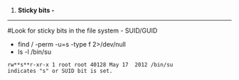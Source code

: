 1) **Sticky bits -**
------------------------


#Look for sticky bits in the file system - SUID/GUID
   - find / -perm -u=s -type f 2>/dev/null
   - ls -l /bin/su
   
    rw**s**r-xr-x 1 root root 40128 May 17  2012 /bin/su
    indicates "s" or SUID bit is set.

 
